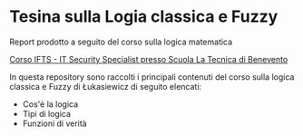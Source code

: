 # Tesina sulla Logia classica e Fuzzy
Report prodotto a seguito del corso sulla logica matematica

[Corso IFTS - IT Security Specialist presso Scuola La Tecnica di Benevento](https://www.scuolalatecnica.it/ifts)

In questa repository sono raccolti i principali contenuti del corso sulla logica classica e Fuzzy di Łukasiewicz di seguito elencati:

- Cos'è la logica
- Tipi di logica
- Funzioni di verità
